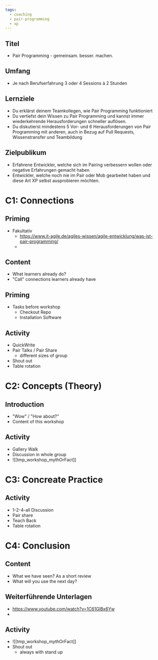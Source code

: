 ```yaml
---
tags:
  - coaching
  - pair-programming
  - xp
---
```

 ## Titel
 - Pair Programming - gemeinsam. besser. machen.
 
 ## Umfang
 - Je nach Berufserfahrung 3 oder 4 Sessions à 2 Stunden
 
 ## Lernziele
 - Du erklärst deinem Teamkollegen, wie Pair Programming funktioniert
 - Du vertiefst dein Wissen zu Pair Programming und kannst immer wiederkehrende Herausforderungen schneller auflösen.
 - Du diskutierst mindestens 5 Vor- und 6 Herausforderungen von Pair Programming mit anderen, auch in Bezug auf Pull Requests, Wissenstransfer und Teambildung
 
 ## Zielpublikum
 - Erfahrene Entwickler, welche sich im Pairing verbessern wollen oder negative Erfahrungen gemacht haben
 - Entwickler, welche noch nie im Pair oder Mob gearbeitet haben und diese Art XP selbst ausprobieren möchten.

# C1: Connections
## Priming
- Fakultativ
	- https://www.it-agile.de/agiles-wissen/agile-entwicklung/was-ist-pair-programming/
	- 
## Content
- What learners already do?
- "Call" connections learners already have
## Priming
- Tasks before workshop
	- Checkout Repo
	- Installation Software
## Activity
- QuickWrite
- Pair Talks / Pair Share
	- different sizes of group
- Shout out
- Table rotation

# C2: Concepts (Theory)
## Introduction
- "Wow" / "How about?"
- Content of this workshop

## Activity
- Gallery Walk
- Discussion in whole group
- ![[tmp_workshop_mythOrFact]]

# C3: Concreate Practice
## Activity
- 1-2-4-all Discussion
- Pair share
- Teach Back
- Table rotation

# C4: Conclusion
## Content
- What we have seen? As a short review
- What will you use the next day?
## Weiterführende Unterlagen
- https://www.youtube.com/watch?v=1C61GlBx6Yw
- 
## Activity
- ![[tmp_workshop_mythOrFact]]
- Shout out
	- always with stand up
